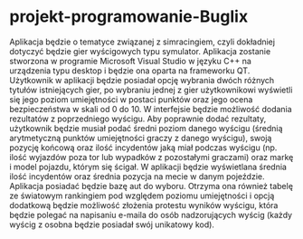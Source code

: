 # projekt-programowanie-Buglix
Aplikacja będzie o tematyce związanej z simracingiem, czyli dokładniej dotyczyć będzie gier 
wyścigowych typu symulator. Aplikacja zostanie stworzona w programie Microsoft Visual 
Studio w języku C++ na urządzenia typu desktop i będzie ona oparta na frameworku QT. 
Użytkownik w aplikacji będzie posiadał opcję wybrania dwóch różnych tytułów istniejących 
gier, po wybraniu jednej z gier użytkownikowi wyświetli się jego poziom umiejętności w 
postaci punktów oraz jego ocena bezpieczeństwa w skali od 0 do 10. W interfejsie będzie 
możliwość dodania rezultatów z poprzedniego wyścigu. Aby poprawnie dodać rezultaty, 
użytkownik będzie musiał podać średni poziom danego wyścigu (średnią arytmetyczną 
punktów umiejętności graczy z danego wyścigu), swoją pozycję końcową oraz ilość 
incydentów jaką miał podczas wyścigu (np. ilość wyjazdów poza tor lub wypadków z 
pozostałymi graczami) oraz markę i model pojazdu, którym się ścigał. W aplikacji będzie 
wyświetlana średnia ilość incydentów oraz średnia pozycja na mecie w danym pojeździe.
Aplikacja posiadać będzie bazę aut do wyboru. Otrzyma ona również tabelę ze światowym 
rankingiem pod względem poziomu umiejętności i opcją dodatkową będzie możliwość 
złożenia protestu wyników wyścigu, która będzie polegać na napisaniu e-maila do osób 
nadzorujących wyścig (każdy wyścig z osobna będzie posiadał swój unikatowy kod).
